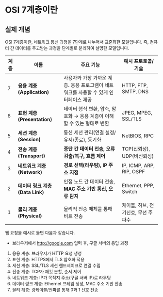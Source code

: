 # OSI 7계층이란
## 실제 개념
OSI 7계층이란, 네트워크 통신 과정을 7단계로 나누어서 표준화한 모델입니다. 
즉, 컴퓨터 간 데이터를 주고받는 과정을 단계별로 분리하여 설명한 모델입니다. 

| 계층 | 이름                        | 주요 기능                                            | 예시 프로토콜/기술               |
| -- | ------------------------- | ------------------------------------------------ | ------------------------ |
| 7  | **응용 계층 (Application)**   | 사용자와 가장 가까운 계층. 응용 프로그램이 네트워크를 사용할 수 있게 인터페이스 제공 | HTTP, FTP, SMTP, DNS     |
| 6  | **표현 계층 (Presentation)**  | 데이터 형식 변환, 압축, 암호화 → 응용 계층이 이해할 수 있는 형태로 변환      | JPEG, MPEG, SSL/TLS      |
| 5  | **세션 계층 (Session)**       | 통신 세션 관리(연결 설정/유지/종료), 동기화                       | NetBIOS, RPC             |
| 4  | **전송 계층 (Transport)**     | **종단 간 데이터 전송, 오류 검출/복구, 흐름 제어**                 | TCP(신뢰성), UDP(비신뢰성)      |
| 3  | **네트워크 계층 (Network)**     | **경로 선택(라우팅), IP 주소 지정**                         | IP, ICMP, ARP, RIP, OSPF |
| 2  | **데이터 링크 계층 (Data Link)** | 인접 노드 간 데이터 전송, **MAC 주소 기반 통신, 오류 탐지**          | Ethernet, PPP, Switch    |
| 1  | **물리 계층 (Physical)**      | 물리적 전송 매체를 통해 비트 전송                              | 케이블, 허브, 전기신호, 무선 주파수    |

웹 요청을 예시로 들면 다음과 같습니다. 
* 브라우저에서 http://google.com 입력 후, 구글 서버의 응답 과정

1. 응용 계층: 브라우저가 HTTP 요청 생성
2. 표현 계층: HTTPS에서 TLS 암호화 적용
3. 세션 계층: SSL/TLS 세션 핸드셰이크로 연결 수립
4. 전송 계층: TCP가 패킷 분할, 순서 제어
5. 네트워크 계층: IP가 목적지 주소(구글 서버 IP)로 라우팅
6. 데이터 링크 계층: Ethernet 프레임 생성, MAC 주소 기반 전송
7. 물리 계층: 광케이블/전파를 통해 0과 1 신호 전송

